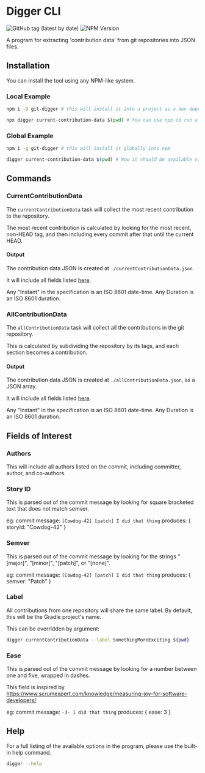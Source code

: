# Digger CLI

![GitHub tag (latest by date)](https://img.shields.io/github/v/tag/robertfmurdock/ze-great-tools?label=Release)
![NPM Version](https://img.shields.io/npm/v/git-digger?label=npm%20git-digger)

A program for extracting 'contribution data' from git repositories into JSON files. 

## Installation

You can install the tool using any NPM-like system.

### Local Example

```bash
npm i -D git-digger # this will install it into a project as a dev dependency

npx digger current-contribution-data $(pwd) # You can use npx to run a projects programs easily
```

### Global Example

```bash
npm i -g git-digger # this will install it globally into npm

digger current-contribution-data $(pwd) # Now it should be available via NPM's path on your shell.
```

## Commands

### CurrentContributionData

The `currentContributionData` task will collect the most recent contribution to the repository.

The most recent contribution is calculated by looking for the most recent, non-HEAD tag, and then including every commit after that until the current HEAD.

#### Output

The contribution data JSON is created at `./currentContributionData.json`.

It will include all fields listed [here](../digger-json/src/commonMain/kotlin/com/zegreatrob/tools/digger/json/ContributionDataJson.kt).

Any "Instant" in the specification is an ISO 8601 date-time. Any Duration is an ISO 8601 duration.

### AllContributionData

The `allContributionData` task will collect all the contributions in the git repository.

This is calculated by subdividing the repository by its tags, and each section becomes a contribution.

#### Output

The contribution data JSON is created at `./allContributionData.json`, as a JSON array.

It will include all fields listed [here](../digger-json/src/commonMain/kotlin/com/zegreatrob/tools/digger/json/ContributionDataJson.kt).

Any "Instant" in the specification is an ISO 8601 date-time. Any Duration is an ISO 8601 duration.

## Fields of Interest

### Authors

This will include all authors listed on the commit, including committer, author, and co-authors.

### Story ID

This is parsed out of the commit message by looking for square bracketed text that does not match semver.

eg:
commit message: `[Cowdog-42] [patch] I did that thing`
produces: { storyId: "Cowdog-42" }

### Semver

This is parsed out of the commit message by looking for the strings "[major]", "[minor]", "[patch]", or "[none]".

eg:
commit message: `[Cowdog-42] [patch] I did that thing`
produces: { semver: "Patch" }

### Label

All contributions from one repository will share the same label. By default, this will be the Gradle project's name.

This can be overridden by argument:

```bash
digger currentContributionData --label SomethingMoreExciting ${pwd}
```

### Ease

This is parsed out of the commit message by looking for a number between one and five, wrapped in dashes.

This field is inspired by https://www.scrumexpert.com/knowledge/measuring-joy-for-software-developers/

eg:
commit message: `-3- I did that thing`
produces: { ease: 3 }

## Help

For a full listing of the available options in the program, please use the built-in help command.

```bash
digger --help
```
